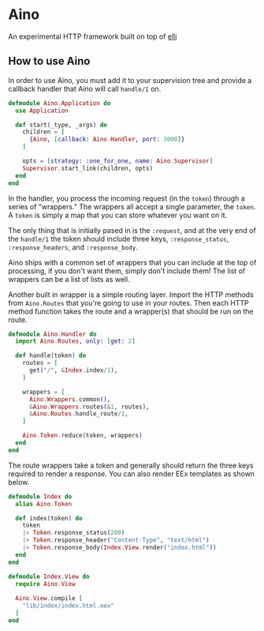 # Aino

An experimental HTTP framework built on top of [elli](https://github.com/elli-lib/elli)

## How to use Aino

In order to use Aino, you must add it to your supervision tree and provide a callback handler that Aino will call `handle/1` on.

```elixir
defmodule Aino.Application do
  use Application

  def start(_type, _args) do
    children = [
      {Aino, [callback: Aino.Handler, port: 3000]}
    ]

    opts = [strategy: :one_for_one, name: Aino.Supervisor]
    Supervisor.start_link(children, opts)
  end
end
```

In the handler, you process the incoming request (in the `token`) through a series of "wrappers." The wrappers all accept a single parameter, the `token`. A `token` is simply a map that you can store whatever you want on it.

The only thing that is initially pased in is the `:request`, and at the very end of the `handle/1` the token should include three keys, `:response_status`, `:response_headers`, and `:response_body`.

Aino ships with a common set of wrappers that you can include at the top of processing, if you don't want them, simply don't include them! The list of wrappers can be a list of lists as well.

Another built in wrapper is a simple routing layer. Import the HTTP methods from `Aino.Routes` that you're going to use in your routes. Then each HTTP method function takes the route and a wrapper(s) that should be run on the route.

```elixir
defmodule Aino.Handler do
  import Aino.Routes, only: [get: 2]

  def handle(token) do
    routes = [
      get("/", &Index.index/1),
    ]

    wrappers = [
      Aino.Wrappers.common(),
      &Aino.Wrappers.routes(&1, routes),
      &Aino.Routes.handle_route/1,
    ]

    Aino.Token.reduce(token, wrappers)
  end
end
```

The route wrappers take a token and generally should return the three keys required to render a response. You can also render EEx templates as shown below.

```elixir
defmodule Index do
  alias Aino.Token

  def index(token) do
    token
    |> Token.response_status(200)
    |> Token.response_header("Content-Type", "text/html")
    |> Token.response_body(Index.View.render("index.html"))
  end
end

defmodule Index.View do
  require Aino.View
  
  Aino.View.compile [
    "lib/index/index.html.eex"
  ]
end
```
